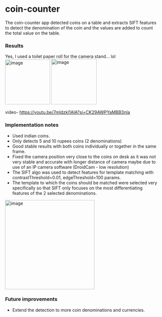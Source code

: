 # coin-counter
The coin-counter app detected coins on a table and extracts SIFT features to detect the denomination of the coin and the values are added to count the total value on the table.

### Results
Yes, I used a toilet paper roll for the camera stand... lol
<img width="146" alt="image" src="https://github.com/tusharparimi/coin-counter/assets/93556280/3506f50f-17e9-4909-9bbb-ac1eb887fa3c">
<img width="148" alt="image" src="https://github.com/tusharparimi/coin-counter/assets/93556280/bbc6e079-7453-4c76-a79e-32cc7cb53535">

video- https://youtu.be/7mIdzkl1AlA?si=CK29AWPYaMBB3nIa

### Implementation notes
- Used indian coins.
- Only detects 5 and 10 rupees coins (2 denominations)
- Good stable results with both coins individually or together in the same frame.
- Fixed the camera position very close to the coins on desk as it was not very stable and accurate with longer distance of camera maybe due to use of an IP camera software (DroidCam - low resolution)
- The SIFT algo was used to detect features for template matching with contrastThreshold=0.01, edgeThreshold=100 params.
- The template to which the coins should be matched were selected very specifically so that SIFT only focuses on the most differentiating features of the 2 selected denominations.
<img width="291" alt="image" src="https://github.com/tusharparimi/coin-counter/assets/93556280/9aa33035-cd48-422c-9bfc-5ddeb4f74491">

### Future improvements
- Extend the detection to more coin denominations and currencies.
